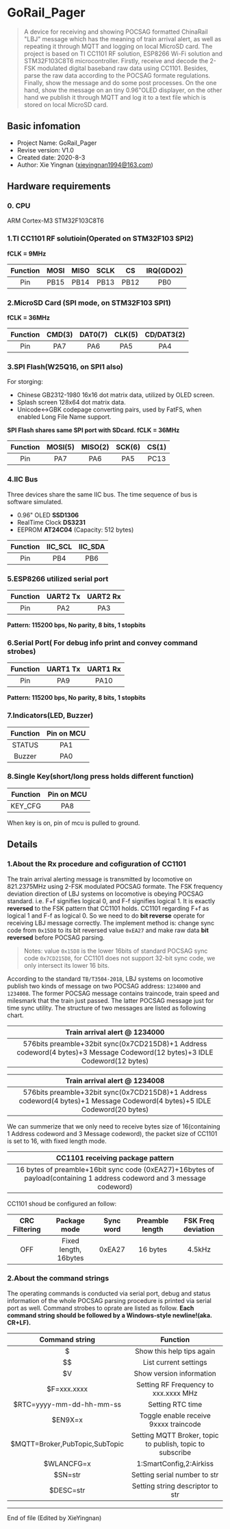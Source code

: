 # GoRail_Pager
> A device for receiving and showing POCSAG formatted ChinaRail "LBJ" message which has the meaning of train arrival alert, as well as repeating it through MQTT and logging on local MicroSD card. The project is based on TI CC1101 RF solution, ESP8266 Wi-Fi solution and STM32F103C8T6 microcontroller. Firstly, receive and decode the 2-FSK modulated digital baseband raw data using CC1101. Besides, parse the raw data according to the POCSAG formate regulations. Finally, show the message and do some post processes. On the one hand, show the message on an tiny 0.96"OLED displayer, on the other hand we publish it through MQTT and log it to a text file which is stored on local MicroSD card.

## Basic infomation
- Project Name: GoRail_Pager
- Revise version: V1.0
- Created date: 2020-8-3
- Author: Xie Yingnan (xieyingnan1994@163.com)

## Hardware requirements
### 0. CPU
ARM Cortex-M3 STM32F103C8T6
### 1.TI CC1101 RF solutioin(Operated on STM32F103 SPI2)
**fCLK = 9MHz**

| Function | MOSI   | MISO    |SCLK    | CS         | IRQ(GDO2) |
| :------: | :----: | :-----: | :----: | :--------: | :--------:|
| Pin      |  PB15   | PB14   | PB13   | PB12       | PB0       |

### 2.MicroSD Card (SPI mode, on STM32F103 SPI1)
**fCLK = 36MHz**

| Function | CMD(3) | DAT0(7) | CLK(5) | CD/DAT3(2) |
| :------: | :----: | :-----: | :----: | :--------: |
| Pin      |  PA7   | PA6     | PA5    | PA4        |

### 3.SPI Flash(W25Q16, on SPI1 also)
For storging:
- Chinese GB2312-1980 16x16 dot matrix data, utilized by OLED screen.
- Splash screen 128x64 dot matrix data.
- Unicode<->GBK codepage converting pairs, used by FatFS, when
enabled Long File Name support.

**SPI Flash shares same SPI port with SDcard. fCLK = 36MHz**

| Function | MOSI(5) | MISO(2) | SCK(6) | CS(1) |
| :------: | :-----: | :-----: | :----: | :---: |
| Pin      |  PA7    | PA6     | PA5    | PC13  |

### 4.IIC Bus
Three devices share the same IIC bus. The time sequence of bus is software simulated.
- 0.96" OLED **SSD1306**
- RealTime Clock **DS3231**
- EEPROM **AT24C04** (Capacity: 512 bytes)

|  Function |IIC_SCL |  IIC_SDA  |
| :-------: | :-----: | :--------: |
| Pin       | PB4     | PB6       |

### 5.ESP8266 utilized serial port

|  Function |UART2 Tx |  UART2 Rx  |
| :-------: | :-----: | :--------: |
| Pin       | PA2     | PA3       |

**Pattern: 115200 bps, No parity, 8 bits, 1 stopbits**
### 6.Serial Port( For debug info print and convey command strobes)
|  Function |UART1 Tx |  UART1 Rx  |
| :-------: | :-----: | :--------: |
| Pin       | PA9     | PA10       |

**Pattern: 115200 bps, No parity, 8 bits, 1 stopbits**
### 7.Indicators(LED, Buzzer)

|  Function | Pin on MCU  |
| :------------: | :------------: |
| STATUS | PA1  |
| Buzzer | PA0  |
### 8.Single Key(short/long press holds different function)

|  Function | Pin on MCU  |
| :------------: | :------------: |
| KEY_CFG | PA8  |
When key is on, pin of mcu is pulled to ground.
## Details
### 1.About the Rx procedure and cofiguration of CC1101
The train arrival alerting message is transmitted by locomotive on 821.2375MHz using 2-FSK modulated POCSAG formate. The FSK frequency deviation direction of LBJ systems on locomotive is obeying POCSAG standard. i.e. F+f signifies logical 0, and F-f signifies logical 1. It is exactly **reversed** to the FSK pattern that CC1101 holds. CC1101 regarding F+f as logical 1 and F-f as logical 0. So we need to do **bit reverse** operate for receiving LBJ message correctly. The implement method is: change sync code from `0x15D8` to its bit reversed value `0xEA27` and make raw data **bit reversed** before POCSAG parsing.
> Notes: value `0x15D8` is the lower 16bits of standard POCSAG sync code `0x7CD215D8`, for CC1101 does not support 32-bit sync code, we only intersect its lower 16 bits.

According to the standard `TB/T3504-2018`, LBJ systems on locomotive publish two kinds of message on two POCSAG address: `1234000` and `1234008`. The former POCSAG message contains traincode, train speed and milesmark that the train just passed. The latter POCSAG message just for time sync utility. The structure of two messages are listed as following chart.

| Train arrival alert @ 1234000  |
| :------------: |
| 576bits preamble+32bit sync(0x7CD215D8)+1 Address codeword(4 bytes)+3 Message Codeword(12 bytes)+3 IDLE Codeword(12 bytes) |

| Train arrival alert @ 1234008  |
| :------------: |
| 576bits preamble+32bit sync(0x7CD215D8)+1 Address codeword(4 bytes)+1 Message Codeword(4 bytes)+5 IDLE Codeword(20 bytes) |

We can summerize that we only need to receive bytes size of 16(containing 1 Address codeword and 3 Message codeword), the packet size of CC1101 is set to 16, with fixed length mode.

| CC1101 receiving package pattern  |
| :------------: |
| 16 bytes of preamble+16bit sync code (0xEA27)+16bytes of payload(containing 1 address codeword and 3 message codeword) |

CC1101 shoud be configured an follow:

|  CRC Filtering | Package mode  |  Sync word |  Preamble length |  FSK Freq deviation |
| :------------: | :------------: | :------------: | :------------: | :------------: |
|  OFF |  Fixed length, 16bytes |  0xEA27 | 16 bytes  |  4.5kHz |

### 2.About the command strings
The operating commands is conducted via serial port, debug and status information of the whole POCSAG parsing procedure is printed via serial port as well. Command strobes to oprate are listed as follow.
**Each command string should be followed by a Windows-style newline!(aka. CR+LF).**

|Command string|Function |
| :-------: | :-----: |
|$| Show this help tips again |
|$$| List current settings |
|$V| Show version information |
|$F=xxx.xxxx| Setting RF Frequency to xxx.xxxx MHz |
|$RTC=yyyy-mm-dd-hh-mm-ss| Setting RTC time|
|$EN9X=x| Toggle enable receive 9xxxx traincode|
|$MQTT=Broker,PubTopic,SubTopic|Setting MQTT Broker, topic to publish, topic to subscribe|
|$WLANCFG=x| 1:SmartConfig,2:Airkiss|
|$SN=str| Setting serial number to str |
|$DESC=str| Setting string descriptor to str |

------------

End of file (Edited by XieYingnan)



